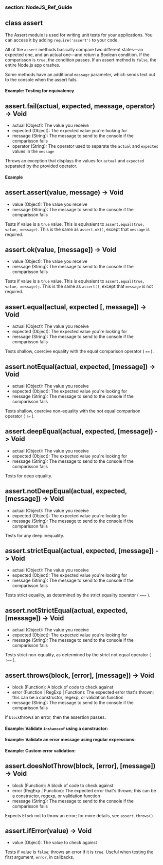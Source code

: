 

### section: NodeJS_Ref_Guide
## class assert

The Assert module is used for writing unit tests for your applications. You can access it by adding `require('assert')` to your code.

All of the `assert` methods basically compare two different states&mdash;an expected one, and an actual one&mdash;and return a Boolean condition. If the comparisson is `true`, the condition passes. If an assert method is `false`, the entire Node.js app crashes.

Some methods have an additional `message` parameter, which sends text out to the console when the assert fails.

#### Example: Testing for equivalency

<script src='http://snippets.c9.io/github.com/c9/nodemanual.org-examples/nodejs_ref_guide/assert/assert.js?linestart=3&lineend=0&showlines=true' defer='defer'></script>




## assert.fail(actual, expected, message, operator) -> Void
- actual (Object): The value you receive
- expected (Object): The expected value you're looking for
- message (String): The message to send to the console if the comparisson fails
- operator (String): The operator used to separate the `actual` and `expected` values in the `message`

Throws an exception that displays the values for `actual` and `expected` separated by the provided operator.


#### Example

<script src='http://snippets.c9.io/github.com/c9/nodemanual.org-examples/nodejs_ref_guide/assert/assert.fail.js?linestart=3&lineend=0&showlines=false' defer='defer'></script>

 



## assert.assert(value, message) -> Void
- value (Object): The value you receive
- message (String): The message to send to the console if the comparisson fails

Tests if value is a `true` value. This is equivalent to `assert.equal(true, value, message)`. This is the same as `assert.ok()`, except that `message` is required.

 



## assert.ok(value, [message]) -> Void
- value (Object): The value you receive
- message (String): The message to send to the console if the comparisson fails

Tests if value is a `true` value. This is equivalent to `assert.equal(true, value, message);`. This is the same as `assert()`, except that `message` is not required.

 



## assert.equal(actual, expected [, message]) -> Void
- actual (Object): The value you receive
- expected (Object): The expected value you're looking for
- message (String): The message to send to the console if the comparisson fails

Tests shallow, coercive equality with the equal comparison operator ( `==` ).

 



## assert.notEqual(actual, expected, [message]) -> Void
- actual (Object): The value you receive
- expected (Object): The expected value you're looking for
- message (String): The message to send to the console if the comparisson fails

Tests shallow, coercive non-equality with the not equal comparison operator ( `!=` ).

 



## assert.deepEqual(actual, expected, [message]) -> Void
- actual (Object): The value you receive
- expected (Object): The expected value you're looking for
- message (String): The message to send to the console if the comparisson fails

Tests for deep equality.

 



## assert.notDeepEqual(actual, expected, [message]) -> Void
- actual (Object): The value you receive
- expected (Object): The expected value you're looking for
- message (String): The message to send to the console if the comparisson fails

Tests for any deep inequality. 

 



## assert.strictEqual(actual, expected, [message]) -> Void
- actual (Object): The value you receive
- expected (Object): The expected value you're looking for
- message (String): The message to send to the console if the comparisson fails

Tests strict equality, as determined by the strict equality operator ( `===` ).


 



## assert.notStrictEqual(actual, expected, [message]) -> Void
- actual (Object): The value you receive
- expected (Object): The expected value you're looking for
- message (String): The message to send to the console if the comparisson fails

Tests strict non-equality, as determined by the strict not equal operator ( `!==` ).

 



## assert.throws(block, [error], [message]) -> Void
- block (Function): A block of code to check against
- error (Function | RegExp | Function): The expected error that's thrown; this can be a constructor, regexp, or validation function
- message (String): The message to send to the console if the comparisson fails

If `block`throws an error, then the assertion passes.

#### Example: Validate `instanceof` using a constructor:

<script src='http://snippets.c9.io/github.com/c9/nodemanual.org-examples/nodejs_ref_guide/assert/assert.throws_1.js?linestart=3&lineend=0&showlines=false' defer='defer'></script>

#### Example: Validate an error message using regular expressions:

<script src='http://snippets.c9.io/github.com/c9/nodemanual.org-examples/nodejs_ref_guide/assert/assert.throws_2.js?linestart=3&lineend=0&showlines=false' defer='defer'></script>

#### Example: Custom error validation:

<script src='http://snippets.c9.io/github.com/c9/nodemanual.org-examples/nodejs_ref_guide/assert/assert.throws_3.js?linestart=3&lineend=0&showlines=false' defer='defer'></script>

 



## assert.doesNotThrow(block, [error], [message]) -> Void
- block  (Function): A block of code to check against
- error  (RegExp | Function): The expected error that's thrown; this can be a constructor, regexp, or validation function
- message  (String): The message to send to the console if the comparisson fails

Expects `block` not to throw an error; for more details, see `assert.throws()`.


 



## assert.ifError(value) -> Void
- value (Object): The value to check against 

Tests if value is `false`; throws an error if it is `true`. Useful when testing the first argument, `error`, in callbacks.

 
